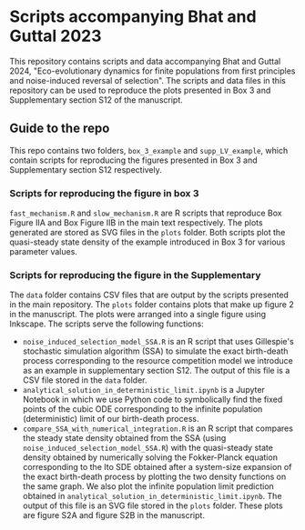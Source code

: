 # Scripts accompanying Bhat and Guttal 2023

This repository contains scripts and data accompanying Bhat and Guttal 2024, "Eco-evolutionary dynamics for finite populations from first principles and noise-induced reversal of selection". The scripts and data files in this repository can be used to reproduce the plots presented in Box 3 and Supplementary section S12 of the manuscript.

## Guide to the repo

This repo contains two folders, ```box_3_example``` and ```supp_LV_example```, which contain scripts for reproducing the figures presented in Box 3 and Supplementary section S12 respectively.

### Scripts for reproducing the figure in box 3

```fast_mechanism.R``` and ```slow_mechanism.R``` are R scripts that reproduce Box Figure IIA and Box Figure IIB in the main text respectively. The plots generated are stored as SVG files in the ```plots``` folder. Both scripts plot the quasi-steady state density of the example introduced in Box 3 for various parameter values.


### Scripts for reproducing the figure in the Supplementary

The ```data``` folder contains CSV files that are output by the scripts presented in the main repository. The ```plots``` folder contains plots that make up figure 2 in the manuscript. The plots were arranged into a single figure using Inkscape. The scripts serve the following functions:

- ```noise_induced_selection_model_SSA.R``` is an R script that uses Gillespie's stochastic simulation algorithm (SSA) to simulate the exact birth-death process corresponding to the resource competition model we introduce as an example in supplementary section S12. The output of this file is a CSV file stored in the ```data``` folder.
- ```analytical_solution_in_deterministic_limit.ipynb``` is a Jupyter Notebook in which we use Python code to symbolically find the fixed points of the cubic ODE corresponding to the infinite population (deterministic) limit of our birth-death process.
- ```compare_SSA_with_numerical_integration.R``` is an R script that compares the steady state density obtained from the SSA (using ```noise_induced_selection_model_SSA.R```) with the quasi-steady state density obtained by numerically solving the Fokker-Planck equation corresponding to the Ito SDE obtained after a system-size expansion of the exact birth-death process by plotting the two density functions on the same graph. We also plot the infinite population limit prediction obtained in  ```analytical_solution_in_deterministic_limit.ipynb```. The output of this file is an SVG file stored in the ```plots``` folder. These plots are figure S2A and figure S2B in the manuscript.